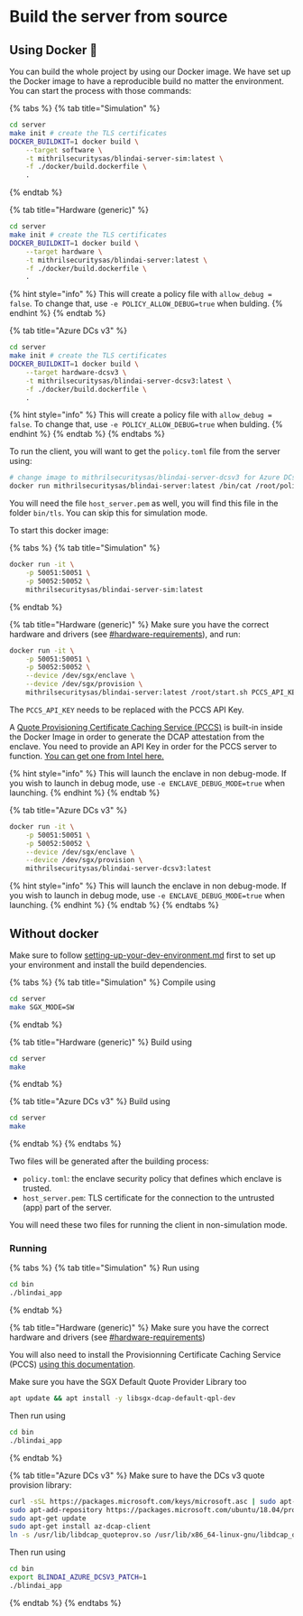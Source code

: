 # Build the server from source

## Using Docker 🐳

You can build the whole project by using our Docker image. We have set up the Docker image to have a reproducible build no matter the environment. You can start the process with those commands:

{% tabs %}
{% tab title="Simulation" %}
```bash
cd server
make init # create the TLS certificates
DOCKER_BUILDKIT=1 docker build \
    --target software \
    -t mithrilsecuritysas/blindai-server-sim:latest \
    -f ./docker/build.dockerfile \
    .
```
{% endtab %}

{% tab title="Hardware (generic)" %}
```bash
cd server
make init # create the TLS certificates
DOCKER_BUILDKIT=1 docker build \
    --target hardware \
    -t mithrilsecuritysas/blindai-server:latest \
    -f ./docker/build.dockerfile \
    .
```

{% hint style="info" %}
This will create a policy file with `allow_debug = false`. To change that, use `-e POLICY_ALLOW_DEBUG=true` when bulding.
{% endhint %}
{% endtab %}

{% tab title="Azure DCs v3" %}
```bash
cd server
make init # create the TLS certificates
DOCKER_BUILDKIT=1 docker build \
    --target hardware-dcsv3 \
    -t mithrilsecuritysas/blindai-server-dcsv3:latest \
    -f ./docker/build.dockerfile \
    .
```

{% hint style="info" %}
This will create a policy file with `allow_debug = false`. To change that, use `-e POLICY_ALLOW_DEBUG=true` when bulding.
{% endhint %}
{% endtab %}
{% endtabs %}

To run the client, you will want to get the `policy.toml` file from the server using:

```bash
# change image to mithrilsecuritysas/blindai-server-dcsv3 for Azure DCs v3
docker run mithrilsecuritysas/blindai-server:latest /bin/cat /root/policy.toml > policy.toml
```

You will need the file `host_server.pem` as well, you will find this file in the folder `bin/tls`. You can skip this for simulation mode.

To start this docker image:

{% tabs %}
{% tab title="Simulation" %}
```bash
docker run -it \
    -p 50051:50051 \
    -p 50052:50052 \
    mithrilsecuritysas/blindai-server-sim:latest
```
{% endtab %}

{% tab title="Hardware (generic)" %}
Make sure you have the correct hardware and drivers (see [#hardware-requirements](../getting-started/deploy-on-hardware.md#hardware-requirements "mention")), and run:

```bash
docker run -it \
    -p 50051:50051 \
    -p 50052:50052 \
    --device /dev/sgx/enclave \
    --device /dev/sgx/provision \
    mithrilsecuritysas/blindai-server:latest /root/start.sh PCCS_API_KEY
```

The `PCCS_API_KEY` needs to be replaced with the PCCS API Key.

A [Quote Provisioning Certificate Caching Service (PCCS)](https://github.com/intel/SGXDataCenterAttestationPrimitives/blob/master/QuoteGeneration/pccs/README.md) is built-in inside the Docker Image in order to generate the DCAP attestation from the enclave. You need to provide an API Key in order for the PCCS server to function. [You can get one from Intel here.](https://api.portal.trustedservices.intel.com/provisioning-certification)

{% hint style="info" %}
This will launch the enclave in non debug-mode. If you wish to launch in debug mode, use `-e ENCLAVE_DEBUG_MODE=true` when launching.
{% endhint %}
{% endtab %}

{% tab title="Azure DCs v3" %}
```bash
docker run -it \
    -p 50051:50051 \
    -p 50052:50052 \
    --device /dev/sgx/enclave \
    --device /dev/sgx/provision \
    mithrilsecuritysas/blindai-server-dcsv3:latest
```

{% hint style="info" %}
This will launch the enclave in non debug-mode. If you wish to launch in debug mode, use `-e ENCLAVE_DEBUG_MODE=true` when launching.
{% endhint %}
{% endtab %}
{% endtabs %}

## Without docker

Make sure to follow [setting-up-your-dev-environment.md](setting-up-your-dev-environment.md "mention") first to set up your environment and install the build dependencies.

{% tabs %}
{% tab title="Simulation" %}
Compile using

```bash
cd server
make SGX_MODE=SW
```
{% endtab %}

{% tab title="Hardware (generic)" %}
Build using&#x20;

```bash
cd server
make
```
{% endtab %}

{% tab title="Azure DCs v3" %}
Build using&#x20;

```bash
cd server
make
```
{% endtab %}
{% endtabs %}

Two files will be generated after the building process:

* `policy.toml`: the enclave security policy that defines which enclave is trusted.
* `host_server.pem`: TLS certificate for the connection to the untrusted (app) part of the server.

You will need these two files for running the client in non-simulation mode.

### Running

{% tabs %}
{% tab title="Simulation" %}
Run using

```bash
cd bin
./blindai_app
```
{% endtab %}

{% tab title="Hardware (generic)" %}
Make sure you have the correct hardware and drivers (see [#hardware-requirements](../getting-started/deploy-on-hardware.md#hardware-requirements "mention"))

You will also need to install the Provisionning Certificate Caching Service (PCCS) [using this documentation](https://github.com/intel/SGXDataCenterAttestationPrimitives/blob/master/QuoteGeneration/pccs/README.md).

Make sure you have the SGX Default Quote Provider Library too

```bash
apt update && apt install -y libsgx-dcap-default-qpl-dev
```

Then run using

```bash
cd bin
./blindai_app
```
{% endtab %}

{% tab title="Azure DCs v3" %}
Make sure to have the DCs v3 quote provision library:

```bash
curl -sSL https://packages.microsoft.com/keys/microsoft.asc | sudo apt-key add -
sudo apt-add-repository https://packages.microsoft.com/ubuntu/18.04/prod
sudo apt-get update
sudo apt-get install az-dcap-client
ln -s /usr/lib/libdcap_quoteprov.so /usr/lib/x86_64-linux-gnu/libdcap_quoteprov.so.1
```

Then run using

```bash
cd bin
export BLINDAI_AZURE_DCSV3_PATCH=1
./blindai_app
```
{% endtab %}
{% endtabs %}
